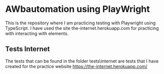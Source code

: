 # AWbautomation using PlayWright

This is the repository where I am practicing testing with Playwright using TypeScript. I have used the site the-internet.herokuapp.com for practicing with interacting with elements.

## Tests Internet

The tests that can be found in the folder tests\internet are tests that I have created for the practice website https://the-internet.herokuapp.com/
